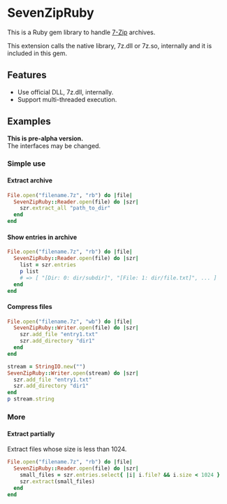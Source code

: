 # SevenZipRuby

This is a Ruby gem library to handle [7-Zip](http://www.7-zip.org) archives.

This extension calls the native library, 7z.dll or 7z.so, internally and it is included in this gem.

## Features
* Use official DLL, 7z.dll, internally.
* Support multi-threaded execution.  

## Examples

**This is pre-alpha version.**  
The interfaces may be changed.

### Simple use

#### Extract archive
```ruby
File.open("filename.7z", "rb") do |file|
  SevenZipRuby::Reader.open(file) do |szr|
    szr.extract_all "path_to_dir"
  end
end
```

#### Show entries in archive
```ruby
File.open("filename.7z", "rb") do |file|
  SevenZipRuby::Reader.open(file) do |szr|
    list = szr.entries
    p list
    # => [ "[Dir: 0: dir/subdir]", "[File: 1: dir/file.txt]", ... ]
  end
end
```

#### Compress files
```ruby
File.open("filename.7z", "wb") do |file|
  SevenZipRuby::Writer.open(file) do |szr|
    szr.add_file "entry1.txt"
    szr.add_directory "dir1"
  end
end
```

```ruby
stream = StringIO.new("")
SevenZipRuby::Writer.open(stream) do |szr|
  szr.add_file "entry1.txt"
  szr.add_directory "dir1"
end
p stream.string
```

### More

#### Extract partially

Extract files whose size is less than 1024.

```ruby
File.open("filename.7z", "rb") do |file|
  SevenZipRuby::Reader.open(file) do |szr|
    small_files = szr.entries.select{ |i| i.file? && i.size < 1024 }
    szr.extract(small_files)
  end
end
```


